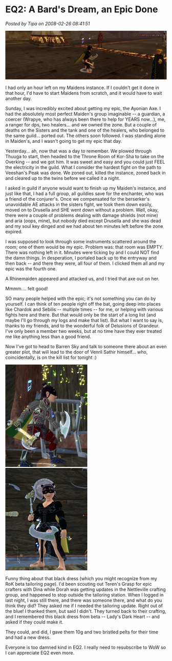 # EQ2: A Bard's Dream, an Epic Done

*Posted by Tipa on 2008-02-26 08:41:51*

![everquest2-2008-02-26-00-51-37-42.jpg](../../../uploads/2008/02/everquest2-2008-02-26-00-51-37-42.jpg)

I had only an hour left on my Maidens instance. If I couldn't get it done in that hour, I'd have to start Maidens from scratch, and it would have to wait another day.

Sunday, I was incredibly excited about getting my epic, the Ayonian Axe. I had the absolutely most perfect Maiden's group imaginable -- a guardian, a coercer (Wrapye, who has always been there to help for YEARS now...), me, a ranger for dps, two healers... and we owned the zone. But a couple of deaths on the Sisters and the tank and one of the healers, who belonged to the same guild... ported out. The others soon followed. I was standing alone in Maiden's, and I wasn't going to get my epic that day.

Yesterday... ah, now that was a day to remember. We plowed through Thuuga to start, then headed to the Throne Room of Kor-Sha to take on the Overking -- and we got him. It was sweet and easy and you could just FEEL the electricity in the guild. What I consider the hardest fight on the path to Veeshan's Peak was done. We zoned out, killed the instance, zoned back in and cleared up to the twins before we called it a night.

I asked in guild if anyone would want to finish up my Maiden's instance, and just like that, I had a full group, all guildies save for the enchanter, who was a friend of the conjurer's. Once we compensated for the berserker's unavoidable AE attacks in the sisters fight, we took them down easily, moved on to Drusella and SHE went down without a problem. Well, okay, there were a couple of problems dealing with damage shields (not mine) and aria (oops, mine), but nobody died except Drusella and she was dead and my soul key dinged and we had about ten minutes left before the zone expired.

I was supposed to look through some instruments scattered around the room; one of them would be my epic. Problem was: that room was EMPTY. There was nothing left in it. Minutes were ticking by and I could NOT find the damn things. In desperation, I portaled back up to the entryway and then back -- and there they were, all four of them. I clicked them all and my epic was the fourth one.

A Rhinemaiden appeared and attacked us, and I tried that axe out on her.

Mmmm.... felt good!

SO many people helped with the epic; it's not something you can do by yourself. I can think of ten people right off the bat, going deep into places like Chardok and Sebilis -- multiple times -- for me, or helping with various fights here and there. But that would only be the start of a long list (and maybe I'll go through my logs and make that list). But what I want to say is, thanks to my friends, and to the wonderful folk of Delusions of Grandeur. I've only been a member two weeks, but at no time have they ever treated me like anything less than a good friend.

Now I've got to head to Barren Sky and talk to someone there about an even greater plot, that will lead to the door of Venril Sathir himself... who, coincidentally, is on the kill list for tonight :)

![everquest2-2008-02-26-06-57-44-12.jpg](../../../uploads/2008/02/everquest2-2008-02-26-06-57-44-12.jpg) ![everquest2-2008-02-26-06-59-14-14.jpg](../../../uploads/2008/02/everquest2-2008-02-26-06-59-14-14.jpg)

Funny thing about that black dress (which you might recognize from my RoK beta tailoring page). I'd been scouting out Teren's Grasp for epic crafters with Dina while Dorah was getting updates in the Nettleville crafting group, and happened to stop outside the tailoring station. When I logged in last night, I was still there, and there was someone there, and what do you think they did? They asked me if I needed the tailoring update. Right out of the blue! I thanked them, but said I didn't. They turned back to their crafting, and I remembered this black dress from beta -- Lady's Dark Heart -- and asked if they could make it.

They could, and did, I gave them 10g and two bristled pelts for their time and had a new dress. 

Everyone is too damned kind in EQ2. I really need to resubscribe to WoW so I can appreciate EQ2 even more.

